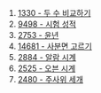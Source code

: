1. <a href="https://www.acmicpc.net/problem/1330" target="_blank">1330 - 두 수 비교하기</a>
2. <a href="https://www.acmicpc.net/problem/9498" target="_blank">9498 - 시험 성적</a>
3. <a href="" target="_blank">2753 - 윤년</a>
4. <a href="" target="_blank">14681 - 사분면 고르기</a>
5. <a href="" target="_blank">2884 - 알람 시계</a>
6. <a href="" target="_blank">2525 - 오븐 시계</a>
7. <a href="" target="_blank">2480 - 주사위 세개</a>
